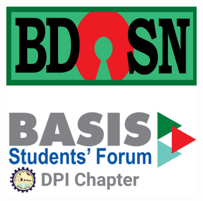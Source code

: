  <!-- [![BdOSN](/bdosn-logo.png "Bangladesh Open Source Network - BdOSN")](https://bdosn.org) --> 
[![BdOSN](/bdOSN-logo.jpg "Bangladesh Open Source Network - BdOSN")](https://bdosn.org)  
[![BSF-DPI](/bsf-dpi-chapter.png "BASIS Students Forum - DPI Chapter")](https://bsf.basis.org.bd)  
